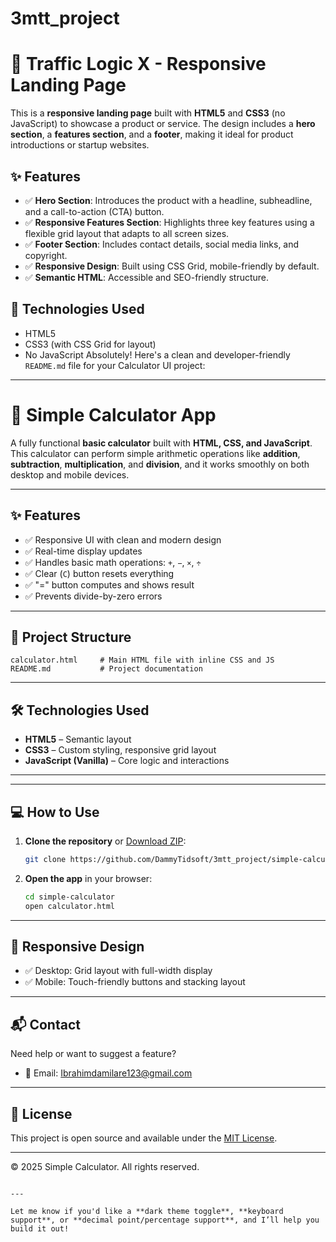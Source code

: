 # 3mtt_project

# 🚦 Traffic Logic X - Responsive Landing Page

This is a **responsive landing page** built with **HTML5** and **CSS3** (no JavaScript) to showcase a product or service. The design includes a **hero section**, a **features section**, and a **footer**, making it ideal for product introductions or startup websites.

## ✨ Features

- ✅ **Hero Section**: Introduces the product with a headline, subheadline, and a call-to-action (CTA) button.
- ✅ **Responsive Features Section**: Highlights three key features using a flexible grid layout that adapts to all screen sizes.
- ✅ **Footer Section**: Includes contact details, social media links, and copyright.
- ✅ **Responsive Design**: Built using CSS Grid, mobile-friendly by default.
- ✅ **Semantic HTML**: Accessible and SEO-friendly structure.

## 🔧 Technologies Used

- HTML5
- CSS3 (with CSS Grid for layout)
- No JavaScript
Absolutely! Here's a clean and developer-friendly `README.md` file for your Calculator UI project:

---

# 🔢 Simple Calculator App

A fully functional **basic calculator** built with **HTML, CSS, and JavaScript**. This calculator can perform simple arithmetic operations like **addition**, **subtraction**, **multiplication**, and **division**, and it works smoothly on both desktop and mobile devices.

---


## ✨ Features

- ✅ Responsive UI with clean and modern design  
- ✅ Real-time display updates  
- ✅ Handles basic math operations: `+`, `−`, `×`, `÷`  
- ✅ Clear (`C`) button resets everything  
- ✅ "=" button computes and shows result  
- ✅ Prevents divide-by-zero errors  

---

## 📂 Project Structure

```
calculator.html     # Main HTML file with inline CSS and JS
README.md           # Project documentation
```

---

## 🛠️ Technologies Used

- **HTML5** – Semantic layout
- **CSS3** – Custom styling, responsive grid layout
- **JavaScript (Vanilla)** – Core logic and interactions

---

---

## 💻 How to Use

1. **Clone the repository** or [Download ZIP](#):
   ```bash
   git clone https://github.com/DammyTidsoft/3mtt_project/simple-calculator.git
   ```

2. **Open the app** in your browser:
   ```bash
   cd simple-calculator
   open calculator.html
   ```

---

## 📱 Responsive Design

- ✅ Desktop: Grid layout with full-width display
- ✅ Mobile: Touch-friendly buttons and stacking layout

---

## 📬 Contact

Need help or want to suggest a feature?

- 📧 Email: Ibrahimdamilare123@gmail.com
---

## 📝 License

This project is open source and available under the [MIT License](LICENSE).

---

© 2025 Simple Calculator. All rights reserved.
```

---

Let me know if you'd like a **dark theme toggle**, **keyboard support**, or **decimal point/percentage support**, and I’ll help you build it out!

